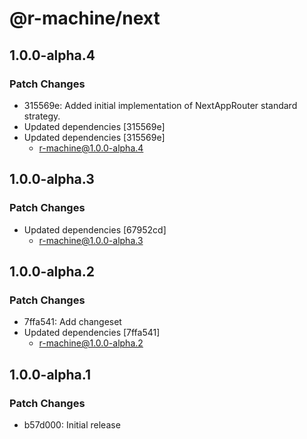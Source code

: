 # @r-machine/next

## 1.0.0-alpha.4

### Patch Changes

- 315569e: Added initial implementation of NextAppRouter standard strategy.
- Updated dependencies [315569e]
- Updated dependencies [315569e]
  - r-machine@1.0.0-alpha.4

## 1.0.0-alpha.3

### Patch Changes

- Updated dependencies [67952cd]
  - r-machine@1.0.0-alpha.3

## 1.0.0-alpha.2

### Patch Changes

- 7ffa541: Add changeset
- Updated dependencies [7ffa541]
  - r-machine@1.0.0-alpha.2

## 1.0.0-alpha.1

### Patch Changes

- b57d000: Initial release
